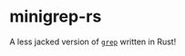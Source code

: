 # minigrep-rs
A less jacked version of [`grep`](https://en.wikipedia.org/wiki/Grep) written in Rust!
